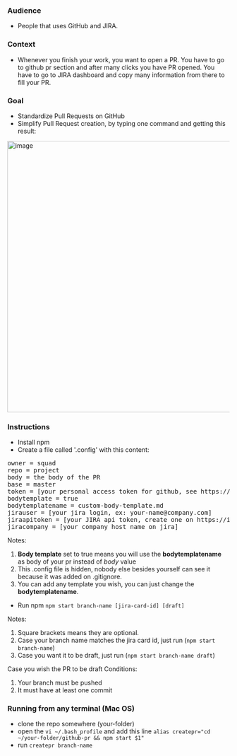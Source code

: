
### Audience

- People that uses GitHub and JIRA.

### Context

- Whenever you finish your work, you want to open a PR. You have to go to github pr section and after many clicks you have PR opened. You have to go to JIRA dashboard and copy many information from there to fill your PR.

### Goal

- Standardize Pull Requests on GitHub
- Simplify Pull Request creation, by typing one command and getting this result:

<img width="614" alt="image" src="https://user-images.githubusercontent.com/56555440/204580031-971c9b5f-f32d-4fea-b106-744cd88b6e0b.png">

### Instructions

- Install npm
- Create a file called '.config' with this content:
<pre><span>owner = squad</span>
<span>repo = project</span>
<span>body = the body of the PR</span>
<span>base = master</span>
<span>token = [your personal access token for github, see https://github.com/settings/tokens]</span>
<span>bodytemplate = true</span>
<span>bodytemplatename = custom-body-template.md</span>
<span>jirauser = [your jira login, ex: your-name@company.com]</span>
<span>jiraapitoken = [your JIRA api token, create one on https://id.atlassian.com/manage-profile/security/api-tokens]</span>
<span>jiracompany = [your company host name on jira]</span></pre>

Notes:
1. **Body template** set to true means you will use the **bodytemplatename** as body of your pr instead of *body* value
2. This .config file is hidden, nobody else besides yourself can see it because it was added on .gitignore.
3. You can add any template you wish, you can just change the **bodytemplatename**.

- Run npm `npm start branch-name [jira-card-id] [draft]`

Notes: 
1. Square brackets means they are optional.
2. Case your branch name matches the jira card id, just run (`npm start branch-name`)
3. Case you want it to be draft, just run (`npm start branch-name draft`)

Case you wish the PR to be draft
Conditions: 
1. Your branch must be pushed
2. It must have at least one commit

### Running from any terminal (Mac OS)

- clone the repo somewhere (your-folder)
- open the `vi ~/.bash_profile` and add this line `alias createpr="cd ~/your-folder/github-pr && npm start $1"`
- run `createpr branch-name`
